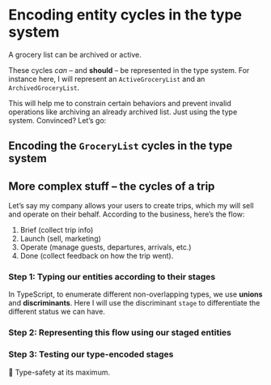 # Encoding entity cycles in the type system

A grocery list can be archived or active.

These cycles _can_ – and **should** – be represented in the type system. For instance here, I will represent an `ActiveGroceryList` and an `ArchivedGroceryList`.

This will help me to constrain certain behaviors and prevent invalid operations like archiving an already archived list. Just using the type system. Convinced? Let’s go:

## Encoding the `GroceryList` cycles in the type system

<!-- include [code:ts] ./domain/4-typing-entity-cycles/grocery-list.ts -->

## More complex stuff – the cycles of a trip

Let’s say my company allows your users to create trips, which my will sell and operate on their behalf. According to the business, here’s the flow:

1. Brief (collect trip info)
2. Launch (sell, marketing)
3. Operate (manage guests, departures, arrivals, etc.)
4. Done (collect feedback on how the trip went).

### Step 1: Typing our entities according to their stages

In TypeScript, to enumerate different non-overlapping types, we use **unions** and **discriminants**. Here I will use the discriminant `stage` to differentiate the different status we can have.

<!-- include [code:ts] ./domain/4-typing-entity-cycles/trip.ts -->

### Step 2: Representing this flow using our staged entities

<!-- include [code:ts] ./domain/4-typing-entity-cycles/trip-behavior.ts -->

### Step 3: Testing our type-encoded stages

<!-- include [code:ts] ./domain/4-typing-entity-cycles/trip-tests.ts -->

🎉 Type-safety at its maximum.
